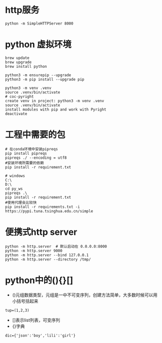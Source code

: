 # http服务
```shell
python -m SimpleHTTPServer 8000
```

# python 虚拟环境
```shell
brew update
brew upgrade
brew install python

python3 -m ensurepip --upgrade
python3 -m pip install --upgrade pip

python3 -m venv .venv
source .venv/bin/activate
# coc-pyright
create venv in project: python3 -m venv .venv
source .venv/bin/activate
install modules with pip and work with Pyright
deactivate
```

# 工程中需要的包
```shell
# 在conda环境中安装pipreqs
pip install pipreqs
pipreqs ./ --encoding = utf8
#安装环境所需要的依赖
pip install -r requirement.txt

# windows 
C:\
D:\
cd py_ws
pipreqs .\  
pip install -r requirement.txt
#使用代理会比较快
pip install -r requirements.txt -i https://pypi.tuna.tsinghua.edu.cn/simple
```
# 便携式http server
```shell
python -m http.server  # 默认启动在 0.0.0.0:8000
python -m http.server 9000
python -m http.server --bind 127.0.0.1
python -m http.server --directory /tmp/
```

# python中的(){}[]
- ()元组数据类型，元组是一中不可变序列，创建方法简单，大多数时候可以用小括号括起来
```
tup=(1,2,3)
```
- []表示list列表，可变序列
- {}字典
```
dic={'json':'boy','lili':'girl'}
```

